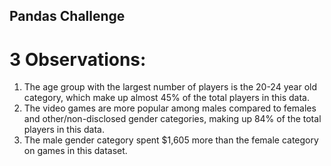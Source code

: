 ## Pandas Challenge
# 3 Observations:
1. The age group with the largest number of players is the 20-24 year old category, which make up almost 45% of the total players in this data.
2. The video games are more popular among males compared to females and other/non-disclosed gender categories, making up 84% of the total players in this data.
3. The male gender category spent $1,605 more than the female category on games in this dataset.
